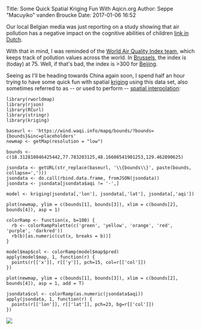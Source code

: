 Title: Some Quick Spatial Kriging Fun With Aqicn.org
Author: Seppe "Macuyiko" vanden Broucke
Date: 2017-01-06 16:52

Our local Belgian media was just reporting on a study showing that air pollution has a negative impact on the cognitive abilities of children [link in Dutch](http://www.demorgen.be/binnenland/wetenschappers-trekken-aan-alarmbel-vuile-lucht-maakt-kind-minder-aandachtig-bc60b3ac/).

With that in mind, I was reminded of the [World Air Quality Index team](http://aqicn.org/), which keeps track of pollution values across the world. In [Brussels](http://aqicn.org/city/brussels/), the index is (today) at 75. Well, if that's bad, the index is >300 for [Beijing](http://aqicn.org/city/beijing).

Seeing as I'll be heading towards China again soon, I spend half an hour trying to have some quick fun with spatial [kriging](https://en.wikipedia.org/wiki/Kriging) using this data set, also sometimes referred to as -- or used to perform -- [spatial interpolation](https://docs.qgis.org/2.2/en/docs/gentle_gis_introduction/spatial_analysis_interpolation.html):

	library(rworldmap)
	library(rjson)
	library(RCurl)
	library(stringr)
	library(kriging)

	baseurl <- 'https://wind.waqi.info/mapq/bounds/?bounds={bounds}&inc=placeholders'
	newmap <- getMap(resolution = "low")

	bounds <- c(18.312810846425442,77.783203125,48.16608541901253,129.462890625)

	jsondata <- getURL(str_replace(baseurl, '\\{bounds\\}', paste(bounds, collapse=',')))
	jsondata <- do.call(rbind.data.frame, fromJSON(jsondata))
	jsondata <- jsondata[jsondata$aqi != '-',]

	model <- kriging(jsondata[,'lon'], jsondata[,'lat'], jsondata[,'aqi'])

	plot(newmap, ylim = c(bounds[1], bounds[3]), xlim = c(bounds[2], bounds[4]), asp = 1)

	colorRamp <- function(x, b=100) {
	  rb <- colorRampPalette(c('green', 'yellow', 'orange', 'red', 'purple', 'darkred'))
	  rb(b)[as.numeric(cut(x, breaks = b))]
	}

	model$map$col <- colorRamp(model$map$pred)
	apply(model$map, 1, function(r) {
	  points(r[['x']], r[['y']], pch=15, col=r[['col']])
	})

	plot(newmap, ylim = c(bounds[1], bounds[3]), xlim = c(bounds[2], bounds[4]), asp = 1, add = T)

	jsondata$col <- colorRamp(as.numeric(jsondata$aqi))
	apply(jsondata, 1, function(r) {
	  points(r[['lon']], r[['lat']], pch=23, bg=r[['col']])
	})

![](/images/2017/pdfcleaner/spatial.png)

